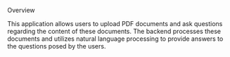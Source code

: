 Overview

This application allows users to upload PDF documents and ask questions regarding the content of these documents. The backend processes these documents and utilizes natural language processing to provide answers to the questions posed by the users.
